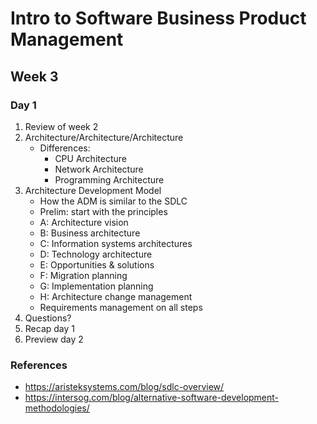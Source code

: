 # Intro to Software Business Product Management
## Week 3
### Day 1
1. Review of week 2
2. Architecture/Architecture/Architecture
	* Differences:
		* CPU Architecture
		* Network Architecture
		* Programming Architecture
3. Architecture Development Model
	* How the ADM is similar to the SDLC
	* Prelim: start with the principles
	* A: Architecture vision
	* B: Business architecture
	* C: Information systems architectures
	* D: Technology architecture
	* E: Opportunities & solutions
	* F: Migration planning
	* G: Implementation planning
	* H: Architecture change management
	* Requirements management on all steps
4. Questions?
5. Recap day 1
6. Preview day 2

### References
* https://aristeksystems.com/blog/sdlc-overview/
* https://intersog.com/blog/alternative-software-development-methodologies/